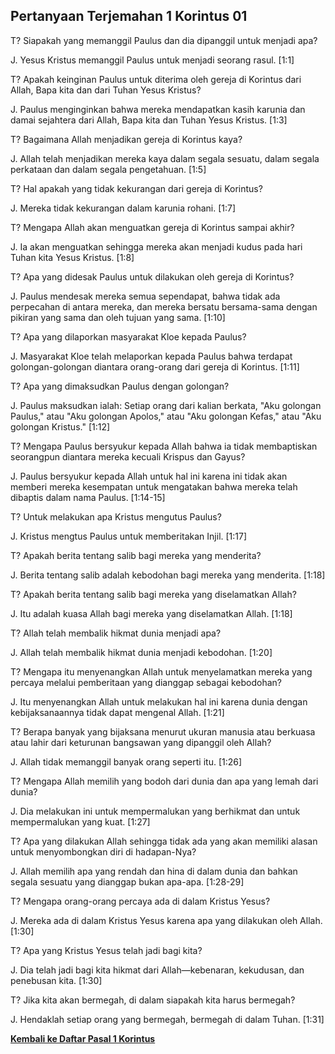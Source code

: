 ## Pertanyaan Terjemahan 1 Korintus 01 ##

T? Siapakah yang memanggil Paulus dan dia dipanggil untuk menjadi apa?

J. Yesus Kristus memanggil Paulus untuk menjadi seorang rasul. [1:1]

T? Apakah keinginan Paulus untuk diterima oleh gereja di Korintus dari Allah, Bapa kita dan dari Tuhan Yesus Kristus?

J. Paulus menginginkan bahwa mereka mendapatkan kasih karunia dan damai sejahtera dari Allah, Bapa kita dan Tuhan Yesus Kristus. [1:3]

T? Bagaimana Allah menjadikan gereja di Korintus kaya?

J. Allah telah menjadikan mereka kaya dalam segala sesuatu, dalam segala perkataan dan dalam segala pengetahuan. [1:5]

T? Hal apakah yang tidak kekurangan dari gereja di Korintus?

J. Mereka tidak kekurangan dalam karunia rohani. [1:7]

T? Mengapa Allah akan menguatkan gereja di Korintus sampai akhir?

J. Ia akan menguatkan sehingga mereka akan menjadi kudus pada hari Tuhan kita Yesus Kristus. [1:8]

T? Apa yang didesak Paulus untuk dilakukan oleh gereja di Korintus?

J. Paulus mendesak mereka semua sependapat, bahwa tidak ada perpecahan di antara mereka, dan mereka bersatu bersama-sama dengan pikiran yang sama dan oleh tujuan yang sama. [1:10]

T? Apa yang dilaporkan masyarakat Kloe kepada Paulus?

J. Masyarakat Kloe telah melaporkan kepada Paulus bahwa terdapat golongan-golongan diantara orang-orang dari gereja di Korintus. [1:11]

T? Apa yang dimaksudkan Paulus dengan golongan?

J. Paulus maksudkan ialah: Setiap orang dari kalian berkata, "Aku golongan Paulus," atau "Aku golongan Apolos," atau "Aku golongan Kefas," atau "Aku golongan Kristus." [1:12]

T? Mengapa Paulus bersyukur kepada Allah bahwa ia tidak membaptiskan seorangpun diantara mereka kecuali Krispus dan Gayus?

J. Paulus bersyukur kepada Allah untuk hal ini karena ini tidak akan memberi mereka kesempatan untuk mengatakan bahwa mereka telah dibaptis dalam nama Paulus. [1:14-15]

T? Untuk melakukan apa Kristus mengutus Paulus?

J. Kristus mengtus Paulus untuk memberitakan Injil. [1:17]

T? Apakah berita tentang salib bagi mereka yang menderita?

J. Berita tentang salib adalah kebodohan bagi mereka yang menderita. [1:18]

T? Apakah berita tentang salib bagi mereka yang diselamatkan Allah?

J. Itu adalah kuasa Allah bagi mereka yang diselamatkan Allah. [1:18]

T? Allah telah membalik hikmat dunia menjadi apa?

J. Allah telah membalik hikmat dunia menjadi kebodohan. [1:20]

T? Mengapa itu menyenangkan Allah untuk menyelamatkan mereka yang percaya melalui pemberitaan yang dianggap sebagai kebodohan?

J. Itu menyenangkan Allah untuk melakukan hal ini karena dunia dengan kebijaksanaannya tidak dapat mengenal Allah. [1:21]

T? Berapa banyak yang bijaksana menurut ukuran manusia atau berkuasa atau lahir dari keturunan bangsawan yang dipanggil oleh Allah?

J. Allah tidak memanggil banyak orang seperti itu. [1:26]

T? Mengapa Allah memilih yang bodoh dari dunia dan apa yang lemah dari dunia?

J. Dia melakukan ini untuk mempermalukan yang berhikmat dan untuk mempermalukan yang kuat. [1:27]

T? Apa yang dilakukan Allah sehingga tidak ada yang akan memiliki alasan untuk menyombongkan diri di hadapan-Nya?

J. Allah memilih apa yang rendah dan hina di dalam dunia dan bahkan segala sesuatu yang dianggap bukan apa-apa. [1:28-29]

T? Mengapa orang-orang percaya ada di dalam Kristus Yesus?

J. Mereka ada di dalam Kristus Yesus karena apa yang dilakukan oleh Allah. [1:30]

T? Apa yang Kristus Yesus telah jadi bagi kita?

J. Dia telah jadi bagi kita hikmat dari Allah—kebenaran, kekudusan, dan penebusan kita. [1:30]

T? Jika kita akan bermegah, di dalam siapakah kita harus bermegah?

J. Hendaklah setiap orang yang bermegah, bermegah di dalam Tuhan. [1:31]

__[Kembali ke Daftar Pasal 1 Korintus](./)__

